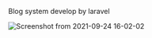 Blog system develop by laravel 

![Screenshot from 2021-09-24 16-02-02](https://user-images.githubusercontent.com/38864124/134656998-46015d57-d4e7-4ba2-97a6-9a389ca59fe5.png)

